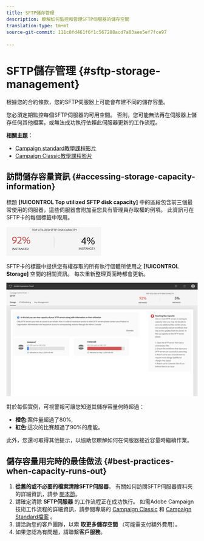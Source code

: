 ```yaml
---
title: SFTP儲存管理
description: 瞭解如何監控和管理SFTP伺服器的儲存空間
translation-type: tm+mt
source-git-commit: 111c8fd461f6f1c567288acd7a83aee5ef7fce97

---
```



# SFTP儲存管理 {#sftp-storage-management}

根據您的合約條款，您的SFTP伺服器上可能會布建不同的儲存容量。

您必須定期監控每個SFTP伺服器的可用空間。 否則，您可能無法再在伺服器上儲存任何其他檔案，或無法成功執行依賴此伺服器更新的工作流程。

**相關主題：**

* [Campaign standard教學課程影片](https://docs.adobe.com/content/help/en/campaign-learn/campaign-standard-tutorials/administrating/control-panel/managing-sftp-servers.html)
* [Campaign Classic教學課程影片](https://docs.adobe.com/content/help/en/campaign-learn/campaign-classic-tutorials/administrating/control-panel-acc/managing-sftp-servers.html)

## 訪問儲存容量資訊 {#accessing-storage-capacity-information}

標題 **[!UICONTROL Top utilized SFTP disk capacity]** 中的區段包含前三個最常使用的伺服器，這些伺服器會附加至您具有管理員存取權的例項。 此資訊可在SFTP卡的每個標籤中取用。

![](assets/control_panel_topspaceNEW.png)

SFTP卡的標籤中提供您有權存取的所有執行個體所使用之 **[!UICONTROL Storage]** 空間的相關資訊。 每次重新整理頁面時都會更新。

![](assets/control_panel_spaceNEW.png)

對於每個實例，可視警報可讓您知道其儲存容量何時超過：

* **橙色**:案件量超過了80%,
* **紅色**:這次的比賽超過了90%的產能。

此外，您還可取得其他提示，以協助您瞭解如何在伺服器接近容量時繼續作業。

## 儲存容量用完時的最佳做法 {#best-practices-when-capacity-runs-out}

1. **從舊的或不必要的檔案清除SFTP伺服器**。 有關如何訪問SFTP伺服器資料夾的詳細資訊，請參 [閱本節](../../sftp/using/logging-into-sftp-server.md)。
1. 請確定清除 **SFTP伺服器** 的工作流程正在成功執行。 如需Adobe Campaign技術工作流程的詳細資訊，請參閱專屬的 [Campaign Classic](https://docs.campaign.adobe.com/doc/AC/en/WKF__General_operation_Building_a_workflow.html#Technical_workflows) 和 [Campaign Standard檔案](https://helpx.adobe.com/campaign/standard/administration/using/technical-workflows.html) 。
1. 請洽詢您的客戶團隊，以索 **取更多儲存空間** （可能需支付額外費用）。
1. 如果您認為有問題，請聯繫&#x200B;**客戶服務**。
